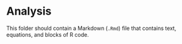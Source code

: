 # Analysis

This folder should contain a Markdown (`.Rmd`) file that contains text, equations, and blocks of R code.
